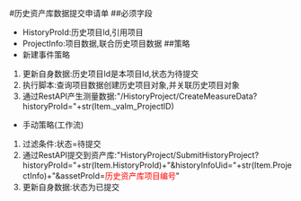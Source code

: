 #历史资产库数据提交申请单
##必须字段
* HistoryProId:历史项目Id,引用项目
* ProjectInfo:项目数据,联合历史项目数据
##策略
* 新建事件策略
 1. 更新自身数据:历史项目Id是本项目Id,状态为待提交
 2. 执行脚本:查询项目数据创建历史项目对象,并关联历史项目对象
 3. 通过RestAPI产生测量数据:"/HistoryProject/CreateMeasureData?historyProId="+str(Item._valm_ProjectID)
* 手动策略(工作流)
 1. 过滤条件:状态=待提交
 2.  通过RestAPI提交到资产库:"HistoryProject/SubmitHistoryProject?historyProId="+str(Item.HistoryProId)+"&historyInfoUid="+str(Item.ProjectInfo)+"&assetProId=<font color=red>历史资产库项目编号</font>"
 3.  更新自身数据:状态为已提交